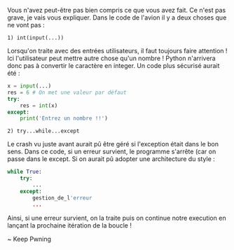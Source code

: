 Vous n'avez peut-être pas bien compris ce que vous avez fait. Ce n'est pas grave, je vais vous expliquer.
Dans le code de l'avion il y a deux choses que ne vont pas :
    
    1) int(input(...))
Lorsqu'on traite avec des entrées utilisateurs, il faut toujours faire attention ! Ici l'utilisateur peut mettre autre chose
qu'un nombre ! Python n'arrivera donc pas à convertir le caractère en integer. Un code plus sécurisé aurait été :
```py
x = input(...)
res = 6 # On met une valeur par défaut 
try:
    res = int(x)
except:
    print('Entrez un nombre !!')
```

    2) try...while...except
Le crash vu juste avant aurait pû être géré si l'exception était dans le bon sens.
Dans ce code, si un erreur survient, le programme s'arrête (car on passe dans le except.
Si on aurait pû adopter une architecture du style :
```py
while True:
    try:
        ...
    except:
        gestion_de_l'erreur
        ...
```
Ainsi, si une erreur survient, on la traite puis on continue notre execution en lançant la prochaine itération de la boucle !

~ Keep Pwning